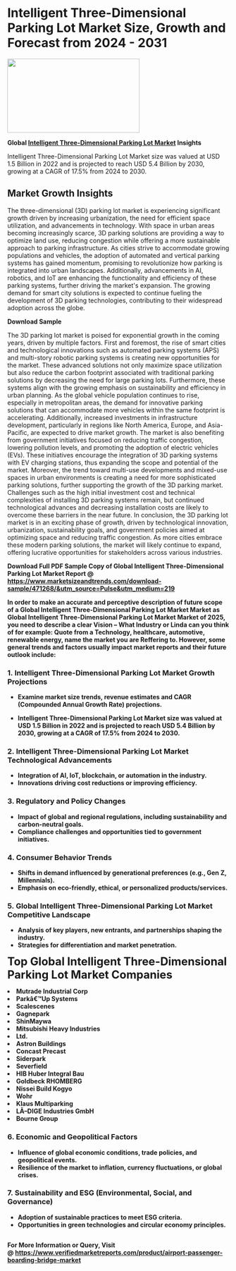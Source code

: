 <H1>Intelligent Three-Dimensional Parking Lot Market Size, Growth and Forecast from 2024 - 2031</H1><img class="aligncenter size-medium wp-image-584254" src="https://thirdeyenews.in/wp-content/uploads/2024/09/Global-Market-Research-300x168.jpeg" alt="" width="300" height="168" /><p><strong>Global&nbsp;<a href="https://www.marketsizeandtrends.com/download-sample/471268/&amp;utm_source=Pulse&amp;utm_medium=219">Intelligent Three-Dimensional Parking Lot Market</a> Insights</strong></p><p>Intelligent Three-Dimensional Parking Lot Market size was valued at USD 1.5 Billion in 2022 and is projected to reach USD 5.4 Billion by 2030, growing at a CAGR of 17.5% from 2024 to 2030.</p><p><h2>Market Growth Insights</h2> <p>The three-dimensional (3D) parking lot market is experiencing significant growth driven by increasing urbanization, the need for efficient space utilization, and advancements in technology. With space in urban areas becoming increasingly scarce, 3D parking solutions are providing a way to optimize land use, reducing congestion while offering a more sustainable approach to parking infrastructure. As cities strive to accommodate growing populations and vehicles, the adoption of automated and vertical parking systems has gained momentum, promising to revolutionize how parking is integrated into urban landscapes. Additionally, advancements in AI, robotics, and IoT are enhancing the functionality and efficiency of these parking systems, further driving the market's expansion. The growing demand for smart city solutions is expected to continue fueling the development of 3D parking technologies, contributing to their widespread adoption across the globe.</p> <p><strong>Download Sample</strong></p> <p>The 3D parking lot market is poised for exponential growth in the coming years, driven by multiple factors. First and foremost, the rise of smart cities and technological innovations such as automated parking systems (APS) and multi-story robotic parking systems is creating new opportunities for the market. These advanced solutions not only maximize space utilization but also reduce the carbon footprint associated with traditional parking solutions by decreasing the need for large parking lots. Furthermore, these systems align with the growing emphasis on sustainability and efficiency in urban planning. As the global vehicle population continues to rise, especially in metropolitan areas, the demand for innovative parking solutions that can accommodate more vehicles within the same footprint is accelerating. Additionally, increased investments in infrastructure development, particularly in regions like North America, Europe, and Asia-Pacific, are expected to drive market growth. The market is also benefiting from government initiatives focused on reducing traffic congestion, lowering pollution levels, and promoting the adoption of electric vehicles (EVs). These initiatives encourage the integration of 3D parking systems with EV charging stations, thus expanding the scope and potential of the market. Moreover, the trend toward multi-use developments and mixed-use spaces in urban environments is creating a need for more sophisticated parking solutions, further supporting the growth of the 3D parking market. Challenges such as the high initial investment cost and technical complexities of installing 3D parking systems remain, but continued technological advances and decreasing installation costs are likely to overcome these barriers in the near future. In conclusion, the 3D parking lot market is in an exciting phase of growth, driven by technological innovation, urbanization, sustainability goals, and government policies aimed at optimizing space and reducing traffic congestion. As more cities embrace these modern parking solutions, the market will likely continue to expand, offering lucrative opportunities for stakeholders across various industries.</p> <p><strong></p><p><span class=""><strong>Download Full PDF Sample Copy of Global Intelligent Three-Dimensional Parking Lot Market Report</strong> @ <a href="https://www.marketsizeandtrends.com/download-sample/471268/&amp;utm_source=Pulse&amp;utm_medium=219" target="_blank">https://www.marketsizeandtrends.com/download-sample/471268/&amp;utm_source=Pulse&amp;utm_medium=219</a></span></p><p>In order to make an accurate and perceptive description of future scope of a Global&nbsp;Intelligent Three-Dimensional Parking Lot Market Market as Global&nbsp;Intelligent Three-Dimensional Parking Lot Market Market of 2025, you need to describe a clear Vision &ndash; What Industry or Linda can you think of for example: Quote from a Technology, healthcare, automotive, renewable energy, name the market you are Reffering to. However, some general trends and factors usually impact market reports and their future outlook include:</p><h3>1.&nbsp;<strong>Intelligent Three-Dimensional Parking Lot Market Growth Projections</strong></h3><ul><li>Examine market size trends, revenue estimates and CAGR (Compounded Annual Growth Rate) projections.</li><li><p>Intelligent Three-Dimensional Parking Lot Market size was valued at USD 1.5 Billion in 2022 and is projected to reach USD 5.4 Billion by 2030, growing at a CAGR of 17.5% from 2024 to 2030.</p></li></ul><h3>2.&nbsp;<strong>Intelligent Three-Dimensional Parking Lot Market Technological Advancements</strong></h3><ul><li>Integration of AI, IoT, blockchain, or automation in the industry.</li><li>Innovations driving cost reductions or improving efficiency.</li></ul><h3>3.&nbsp;<strong>Regulatory and Policy Changes</strong></h3><ul><li>Impact of global and regional regulations, including sustainability and carbon-neutral goals.</li><li>Compliance challenges and opportunities tied to government initiatives.</li></ul><h3>4.&nbsp;<strong>Consumer Behavior Trends</strong></h3><ul><li>Shifts in demand influenced by generational preferences (e.g., Gen Z, Millennials).</li><li>Emphasis on eco-friendly, ethical, or personalized products/services.</li></ul><h3>5.&nbsp;<strong>Global Intelligent Three-Dimensional Parking Lot Market Competitive Landscape</strong></h3><ul><li>Analysis of key players, new entrants, and partnerships shaping the industry.</li><li>Strategies for differentiation and market penetration.</li></ul><p data-pm-slice="1 1 []"><span style="color: inherit; font-family: inherit; font-size: 25px;">Top Global Intelligent Three-Dimensional Parking Lot Market Companies</span></p><div class="" data-test-id=""><p><li>Mutrade Industrial Corp</li><li> Parkâ€™Up Systems</li><li> Scalescenes</li><li> Gagnepark</li><li> ShinMaywa</li><li> Mitsubishi Heavy Industries</li><li>Ltd.</li><li> Astron Buildings</li><li> Concast Precast</li><li> Siderpark</li><li> Severfield</li><li> HIB Huber Integral Bau</li><li> Goldbeck RHOMBERG</li><li> Nissei Build Kogyo</li><li> Wohr</li><li> Klaus Multiparking</li><li> LÃ–DIGE Industries GmbH</li><li> Bourne Group</li></p></div><h3>6.&nbsp;<strong>Economic and Geopolitical Factors</strong></h3><ul><li>Influence of global economic conditions, trade policies, and geopolitical events.</li><li>Resilience of the market to inflation, currency fluctuations, or global crises.</li></ul><h3>7.&nbsp;<strong>Sustainability and ESG (Environmental, Social, and Governance)</strong></h3><ul><li>Adoption of sustainable practices to meet ESG criteria.</li><li>Opportunities in green technologies and circular economy principles.</li></ul><h2><strong style="font-size: 14px;">For More Information or Query, Visit @&nbsp;</strong><a style="background-color: #ffffff; font-size: 14px;" href="https://www.marketsizeandtrends.com/report/intelligent-three-dimensional-parking-lot-market/" target="_blank">https://www.verifiedmarketreports.com/product/airport-passenger-boarding-bridge-market</a></h2>
